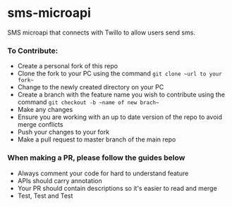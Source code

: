 # sms-microapi
SMS microapi that connects with Twillo to allow users send sms.

### To Contribute:
* Create a personal fork of this repo
* Clone the fork to your PC using the command `git clone ~url to your fork~` 
* Change to the newly created directory on your PC
* Create a branch with the feature name you wish to contribute using the command `git checkout -b ~name of new brach~`
* Make any changes
* Ensure you are working with an up to date version of the repo to avoid merge conflicts
* Push your changes to your fork
* Make a pull request to master branch of the main repo

### When making a PR, please follow the guides below
* Always comment your code for hard to understand feature
* APIs should carry annotation
* Your PR should contain descriptions so it's easier to read and merge
* Test, Test and Test

